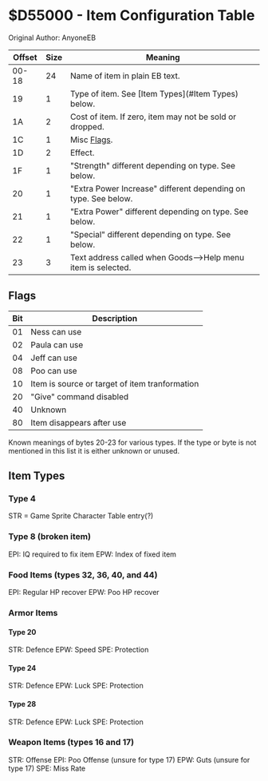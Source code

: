 # $D55000 - Item Configuration Table
Original Author: AnyoneEB

|Offset|Size|Meaning                                                       |
|------|----|--------------------------------------------------------------|
|00-18 |24  |Name of item in plain EB text.                                |
|19    |1   |Type of item. See [Item Types](#Item Types) below.            |
|1A    |2   |Cost of item. If zero, item may not be sold or dropped.       |
|1C    |1   |Misc [Flags](#Flags).                                         |
|1D    |2   |Effect.                                                       |
|1F    |1   |"Strength" different depending on type. See below.            |
|20    |1   |"Extra Power Increase" different depending on type. See below.|
|21    |1   |"Extra Power" different depending on type. See below.         |
|22    |1   |"Special" different depending on type. See below.             |
|23    |3   |Text address called when Goods-->Help menu item is selected.  |

## Flags

|Bit|Description                                   |
|---|----------------------------------------------|
|01 |Ness can use                                  |
|02 |Paula can use                                 |
|04 |Jeff can use                                  |
|08 |Poo can use                                   |
|10 |Item is source or target of item tranformation|
|20 |"Give" command disabled                       |
|40 |Unknown                                       |
|80 |Item disappears after use                     |

Known meanings of bytes 20-23 for various types. If the type or byte
is not mentioned in this list it is either unknown or unused.

## Item Types

### Type 4
STR = Game Sprite Character Table entry(?)

### Type 8 (broken item)
EPI: IQ required to fix item
EPW: Index of fixed item

### Food Items (types 32, 36, 40, and 44)
EPI: Regular HP recover
EPW: Poo HP recover

### Armor Items

#### Type 20
STR: Defence
EPW: Speed
SPE: Protection

#### Type 24
STR: Defence
EPW: Luck
SPE: Protection

#### Type 28
STR: Defence
EPW: Luck
SPE: Protection

### Weapon Items (types 16 and 17)
STR: Offense
EPI: Poo Offense (unsure for type 17)
EPW: Guts (unsure for type 17)
SPE: Miss Rate